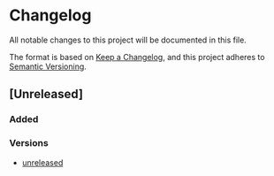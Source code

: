 # Changelog

All notable changes to this project will be documented in this file.

The format is based on [Keep a Changelog](https://keepachangelog.com/en/1.0.0/),
and this project adheres to [Semantic Versioning](https://semver.org/spec/v2.0.0.html).

## [Unreleased]

### Added

### Versions

- [unreleased](https://gitlab.dynamic.nsn-net.net/le-garage-lannion/catdetector/-/commits/master?ref_type=heads)
